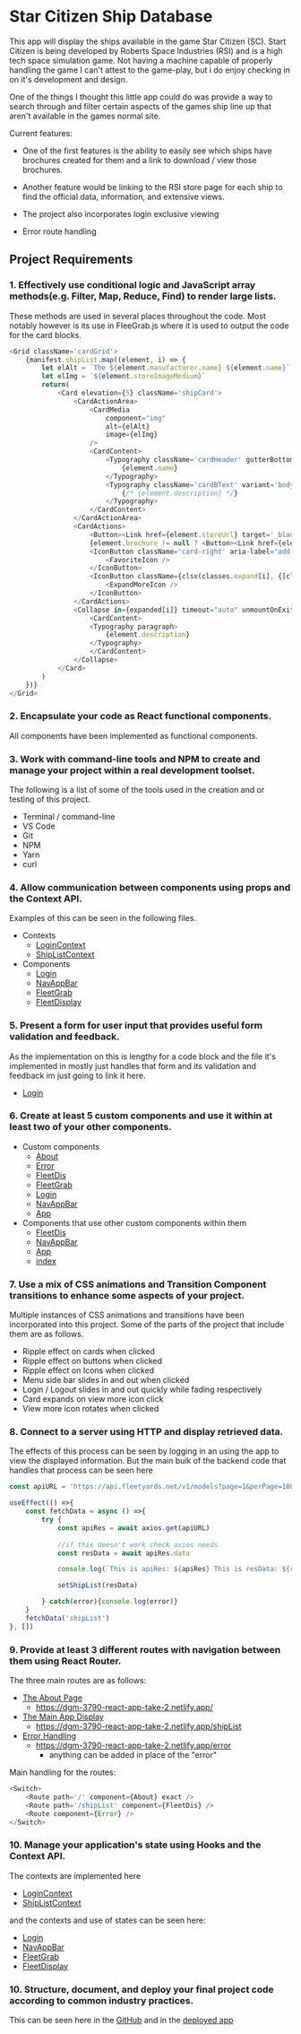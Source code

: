 # Star Citizen Ship Database

This app will display the ships available in the game Star Citizen (SC). Start Citizen is being developed by Roberts Space Industries (RSI) and is a high tech space simulation game. Not having a machine capable of properly handling the game I can't attest to the game-play, but i do enjoy checking in on it's development and design.

One of the things I thought this little app could do was provide a way to search through and filter certain aspects of the games ship line up that aren't available in the games normal site. 

Current features:

*   One of the first features is the ability to easily see which ships have brochures created for them and a link to download / view those brochures. 

*   Another feature would be linking to the RSI store page for each ship to find the official data, information, and extensive views.

*   The project also incorporates login exclusive viewing

*   Error route handling


## Project Requirements 

### 1.  Effectively use conditional logic and JavaScript array methods(e.g. Filter, Map, Reduce, Find) to render large lists.

These methods are used in several places throughout the code. Most notably however is its use in FleeGrab.js where it is used to output the code for the card blocks.

```javascript
<Grid className='cardGrid'>
    {manifest.shipList.map((element, i) => {
        let elAlt = `The ${element.manufacturer.name} ${element.name}`
        let elImg = `${element.storeImageMedium}`
        return(
            <Card elevation={5} className='shipCard'>
                <CardActionArea>
                    <CardMedia
                        component="img"
                        alt={elAlt}
                        image={elImg}
                    />
                    <CardContent>
                        <Typography className='cardHeader' gutterBottom variant="h5" component="h2">
                            {element.name}
                        </Typography>
                        <Typography className='cardBText' variant='body2' component='p'>
                            {/* {element.description} */}
                        </Typography>
                    </CardContent>
                </CardActionArea>
                <CardActions>
                    <Button><Link href={element.storeUrl} target='_blank' rel='noopener'>Learn More</Link></Button>
                    {element.brochure != null ? <Button><Link href={element.brochure} target='_blank' rel='noopener'>View Brochure</Link></Button> : null}
                    <IconButton className='card-right' aria-label="add to favorites">
                        <FavoriteIcon />
                    </IconButton>
                    <IconButton className={clsx(classes.expand[i], {[classes.expandOpen]: expanded[i],})} onClick={() => handleExpandClick(i)} aria-expanded={expanded} aria-label="show more">
                        <ExpandMoreIcon />
                    </IconButton>
                </CardActions>
                <Collapse in={expanded[i]} timeout="auto" unmountOnExit>
                    <CardContent>
                    <Typography paragraph>
                        {element.description}
                    </Typography>
                    </CardContent>
                </Collapse>
            </Card>
        )
    })}
</Grid>
```

### 2.  Encapsulate your code as React functional components.

All components have been implemented as functional components.

### 3.  Work with command-line tools and NPM to create and manage your project within a real development toolset.

The following is a list of some of the tools used in the creation and or testing of this project.

*   Terminal / command-line
*   VS Code
*   Git
*   NPM
*   Yarn
*   curl

### 4.  Allow communication between components using props and the Context API.

Examples of this can be seen in the following files.

*   Contexts
    *   [LoginContext](https://github.com/Ry-Hebert/DGM-3790-second-try/blob/master/src/contexts/LoginContext.js)
    *   [ShipListContext](https://github.com/Ry-Hebert/DGM-3790-second-try/blob/master/src/contexts/ShipListContext.js)
*   Components
    *   [Login](https://github.com/Ry-Hebert/DGM-3790-second-try/blob/master/src/components/Login.js)
    *   [NavAppBar](https://github.com/Ry-Hebert/DGM-3790-second-try/blob/master/src/components/NavAppBar.js)
    *   [FleetGrab](https://github.com/Ry-Hebert/DGM-3790-second-try/blob/master/src/components/FleetGrab.js)
    *   [FleetDisplay](https://github.com/Ry-Hebert/DGM-3790-second-try/blob/master/src/components/FleetDis.js)

### 5.  Present a form for user input that provides useful form validation and feedback.

As the implementation on this is lengthy for a code block and the file it's implemented in mostly just handles that form and its validation and feedback im just going to link it here.

*   [Login](https://github.com/Ry-Hebert/DGM-3790-second-try/blob/master/src/components/Login.js)

### 6.  Create at least 5 custom components and use it within at least two of your other components.

*   Custom components
    *   [About](https://github.com/Ry-Hebert/DGM-3790-second-try/blob/master/src/components/About.js)
    *   [Error](https://github.com/Ry-Hebert/DGM-3790-second-try/blob/master/src/components/Error.js)
    *   [FleetDis](https://github.com/Ry-Hebert/DGM-3790-second-try/blob/master/src/components/FleetDis.js)
    *   [FleetGrab](https://github.com/Ry-Hebert/DGM-3790-second-try/blob/master/src/components/FleetGrab.js)
    *   [Login](https://github.com/Ry-Hebert/DGM-3790-second-try/blob/master/src/components/Login.js)
    *   [NavAppBar](https://github.com/Ry-Hebert/DGM-3790-second-try/blob/master/src/components/NavAppBar.js)
    *   [App](https://github.com/Ry-Hebert/DGM-3790-second-try/blob/master/src/App.js)
*   Components that use other custom components within them
    *   [FleetDis](https://github.com/Ry-Hebert/DGM-3790-second-try/blob/master/src/components/FleetDis.js)
    *   [NavAppBar](https://github.com/Ry-Hebert/DGM-3790-second-try/blob/master/src/components/NavAppBar.js)
    *   [App](https://github.com/Ry-Hebert/DGM-3790-second-try/blob/master/src/App.js)
    *   [index](https://github.com/Ry-Hebert/DGM-3790-second-try/blob/master/src/index.js)

### 7.  Use a mix of CSS animations and Transition Component transitions to enhance some aspects of your project.

Multiple instances of CSS animations and transitions have been incorporated into this project. Some of the parts of the project that include them are as follows.

*   Ripple effect on cards when clicked
*   Ripple effect on buttons when clicked
*   Ripple effect on Icons when clicked
*   Menu side bar slides in and out when clicked
*   Login / Logout slides in and out quickly while fading respectively
*   Card expands on view more icon click
*   View more icon rotates when clicked

### 8.  Connect to a server using HTTP and display retrieved data.

The effects of this process can be seen by logging in an using the app to view the displayed information. But the main bulk of the backend code that handles that process can be seen here

```javascript
const apiURL = 'https://api.fleetyards.net/v1/models?page=1&perPage=100'

useEffect(() =>{
    const fetchData = async () =>{
        try {
            const apiRes = await axios.get(apiURL)
            
            //if this doesn't work check axios needs
            const resData = await apiRes.data

            console.log(`This is apiRes: ${apiRes} This is resData: ${resData}`)

            setShipList(resData)

        } catch(error){console.log(error)}
    }
    fetchData('shipList')
}, [])
```

### 9.  Provide at least 3 different routes with navigation between them using React Router.

The three main routes are as follows:

*   [The About Page](https://dgm-3790-react-app-take-2.netlify.app/)
    *   https://dgm-3790-react-app-take-2.netlify.app/
*   [The Main App Display](https://dgm-3790-react-app-take-2.netlify.app/shipList)
    *   https://dgm-3790-react-app-take-2.netlify.app/shipList
*   [Error Handling](https://dgm-3790-react-app-take-2.netlify.app/error)
    *   https://dgm-3790-react-app-take-2.netlify.app/error
        *   anything can be added in place of the "error"

Main handling for the routes:

```javascript
<Switch>
    <Route path='/' component={About} exact />
    <Route path='/shipList' component={FleetDis} />
    <Route component={Error} />
</Switch>
```
### 10. Manage your application's state using Hooks and the Context API.

The contexts are implemented here

*   [LoginContext](https://github.com/Ry-Hebert/DGM-3790-second-try/blob/master/src/contexts/LoginContext.js)
*   [ShipListContext](https://github.com/Ry-Hebert/DGM-3790-second-try/blob/master/src/contexts/ShipListContext.js)

and the contexts and use of states can be seen here:

*   [Login](https://github.com/Ry-Hebert/DGM-3790-second-try/blob/master/src/components/Login.js)
*   [NavAppBar](https://github.com/Ry-Hebert/DGM-3790-second-try/blob/master/src/components/NavAppBar.js)
*   [FleetGrab](https://github.com/Ry-Hebert/DGM-3790-second-try/blob/master/src/components/FleetGrab.js)
*   [FleetDisplay](https://github.com/Ry-Hebert/DGM-3790-second-try/blob/master/src/components/FleetDis.js)

### 10. Structure, document, and deploy your final project code according to common industry practices.

This can be seen here in the [GitHub](https://github.com/Ry-Hebert/DGM-3790-second-try#1encapsulate-your-code-as-react-functional-components) and in the [deployed app](https://dgm-3790-react-app-take-2.netlify.app)